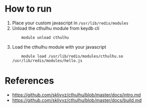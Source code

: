 # How to run 
1. Place your custom javascript in `/usr/lib/redis/modules`
2. Unload the cthulhu module from keydb cli 
    ```
        module unload cthulhu
    ```
3. Load the cthulhu module with your javascript
    ```
        module load /usr/lib/redis/modules/cthulhu.so /usr/lib/redis/modules/hello.js
    ```

# References
- https://github.com/sklivvz/cthulhu/blob/master/docs/intro.md
- https://github.com/sklivvz/cthulhu/blob/master/docs/build.md
